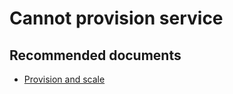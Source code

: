 <properties
    pageTitle="Cannot provision service"
    description="Cannot provision service"
    service="microsoft.apim"
    resource="apimanagement"
    authors="jtwalters25"
    displayOrder="7"
    selfHelpType="generic"
    supportTopicIds="32318290"
    resourceTags=""
    productPesIds="15551"
    cloudEnvironments="public"
/>

# Cannot provision service

## **Recommended documents**
* [Provision and scale](https://docs.microsoft.com/en-us/azure/api-management/upgrade-and-scale) 
	